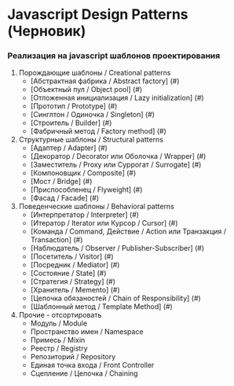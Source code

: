 # Javascript Design Patterns (Черновик)

### Реализация на javascript шаблонов проектирования

1. Порождающие шаблоны / Creational patterns
    + [Абстрактная фабрика / Abstract factory] (#)
    + [Объектный пул / Object pool] (#)
    + [Отложенная инициализация / Lazy initialization] (#)
    + [Прототип / Prototype] (#)
    + [Синглтон / Одиночка / Singleton] (#)
    + [Строитель / Builder] (#)
    + [Фабричный метод / Factory method] (#)
2. Структурные шаблоны / Structural patterns
    + [Адаптер / Adapter] (#)
    + [Декоратор / Decorator или Оболочка / Wrapper] (#)
    + [Заместитель / Proxy или Суррогат / Surrogate] (#)
    + [Компоновщик / Composite] (#)
    + [Мост / Bridge] (#)
    + [Приспособленец / Flyweight] (#)
    + [Фасад / Facade] (#)
3. Поведенческие шаблоны / Behavioral patterns
    + [Интерпретатор / Interpreter] (#)
    + [Итератор / Iterator или Курсор / Cursor] (#)
    + [Команда / Command, Действие / Action или Транзакция / Transaction] (#)
    + [Наблюдатель / Observer / Publisher-Subscriber] (#)
    + [Посетитель / Visitor] (#)
    + [Посредник / Mediator] (#)
    + [Состояние / State] (#)
    + [Стратегия / Strategy] (#)
    + [Хранитель / Memento] (#)
    + [Цепочка обязаностей / Chain of Responsibility] (#)
    + [Шаблонный метод / Template Method] (#)
4. Прочие - отсортировать
    + Модуль / Module
    + Пространство имен / Namespace
    + Примесь / Mixin
    + Реестр / Registry
    + Репозиторий / Repository
    + Единая точка входа / Front Controller
    + Сцепление / Цепочка / Chaining